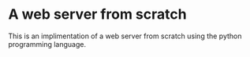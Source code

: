 # A web server from scratch

This is an implimentation of a web server from scratch using the python programming language.
